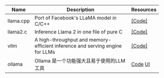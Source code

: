 | Name| Description |Resources|
| ------- | ----- | ------ |
|llama.cpp|Port of Facebook's LLaMA model in C/C++|[[Code]](https://github.com/ggerganov/llama.cpp)|
|llama2.c|Inference Llama 2 in one file of pure C|[[Code]](https://github.com/karpathy/llama2.c)|
|vllm|A high-throughput and memory-efficient inference and serving engine for LLMs|[[Code]](https://github.com/vllm-project/vllm)|
|ollama|Ollama 是一个功能强大且易于使用的LLM工具|[Code](https://github.com/ollama/ollama) [UI](https://github.com/open-webui/open-webui)|
